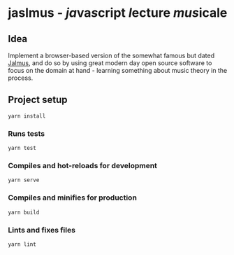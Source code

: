 # jaslmus - *ja*va*s*cript *l*ecture *mus*icale

## Idea

Implement a browser-based version of the somewhat famous but dated [Jalmus](https://sourceforge.net/projects/jalmus/), and do so by using great modern day open source software to focus on the domain at hand - learning something about music theory in the process.

## Project setup
```
yarn install
```

### Runs tests
```
yarn test
```

### Compiles and hot-reloads for development
```
yarn serve
```

### Compiles and minifies for production
```
yarn build
```

### Lints and fixes files
```
yarn lint
```
